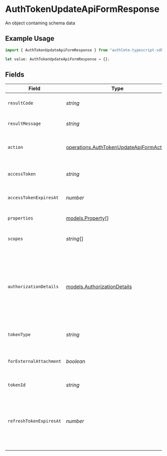 # AuthTokenUpdateApiFormResponse

An object containing schema data

## Example Usage

```typescript
import { AuthTokenUpdateApiFormResponse } from "authlete-typescript-sdk/models/operations";

let value: AuthTokenUpdateApiFormResponse = {};
```

## Fields

| Field                                                                                                                                                                                                             | Type                                                                                                                                                                                                              | Required                                                                                                                                                                                                          | Description                                                                                                                                                                                                       |
| ----------------------------------------------------------------------------------------------------------------------------------------------------------------------------------------------------------------- | ----------------------------------------------------------------------------------------------------------------------------------------------------------------------------------------------------------------- | ----------------------------------------------------------------------------------------------------------------------------------------------------------------------------------------------------------------- | ----------------------------------------------------------------------------------------------------------------------------------------------------------------------------------------------------------------- |
| `resultCode`                                                                                                                                                                                                      | *string*                                                                                                                                                                                                          | :heavy_minus_sign:                                                                                                                                                                                                | The code which represents the result of the API call.                                                                                                                                                             |
| `resultMessage`                                                                                                                                                                                                   | *string*                                                                                                                                                                                                          | :heavy_minus_sign:                                                                                                                                                                                                | A short message which explains the result of the API call.                                                                                                                                                        |
| `action`                                                                                                                                                                                                          | [operations.AuthTokenUpdateApiFormAction](../../models/operations/authtokenupdateapiformaction.md)                                                                                                                | :heavy_minus_sign:                                                                                                                                                                                                | The next action that the authorization server implementation should take.                                                                                                                                         |
| `accessToken`                                                                                                                                                                                                     | *string*                                                                                                                                                                                                          | :heavy_minus_sign:                                                                                                                                                                                                | The access token which has been specified by the request.                                                                                                                                                         |
| `accessTokenExpiresAt`                                                                                                                                                                                            | *number*                                                                                                                                                                                                          | :heavy_minus_sign:                                                                                                                                                                                                | The date at which the access token will expire.<br/>                                                                                                                                                              |
| `properties`                                                                                                                                                                                                      | [models.Property](../../models/property.md)[]                                                                                                                                                                     | :heavy_minus_sign:                                                                                                                                                                                                | The extra properties associated with the access token.<br/>                                                                                                                                                       |
| `scopes`                                                                                                                                                                                                          | *string*[]                                                                                                                                                                                                        | :heavy_minus_sign:                                                                                                                                                                                                | The scopes associated with the access token.<br/>                                                                                                                                                                 |
| `authorizationDetails`                                                                                                                                                                                            | [models.AuthorizationDetails](../../models/authorizationdetails.md)                                                                                                                                               | :heavy_minus_sign:                                                                                                                                                                                                | The authorization details. This represents the value of the `authorization_details`<br/>request parameter in the preceding device authorization request which is defined in<br/>"OAuth 2.0 Rich Authorization Requests".<br/> |
| `tokenType`                                                                                                                                                                                                       | *string*                                                                                                                                                                                                          | :heavy_minus_sign:                                                                                                                                                                                                | The token type associated with the access token.<br/>                                                                                                                                                             |
| `forExternalAttachment`                                                                                                                                                                                           | *boolean*                                                                                                                                                                                                         | :heavy_minus_sign:                                                                                                                                                                                                | the flag which indicates whether the access token is for an external<br/>attachment.<br/>                                                                                                                         |
| `tokenId`                                                                                                                                                                                                         | *string*                                                                                                                                                                                                          | :heavy_minus_sign:                                                                                                                                                                                                | Set the unique token identifier.<br/>                                                                                                                                                                             |
| `refreshTokenExpiresAt`                                                                                                                                                                                           | *number*                                                                                                                                                                                                          | :heavy_minus_sign:                                                                                                                                                                                                | The datetime at which the newly issued refresh token will expire.<br/>The value is represented in milliseconds since the Unix epoch (1970-01-01).<br/>                                                            |